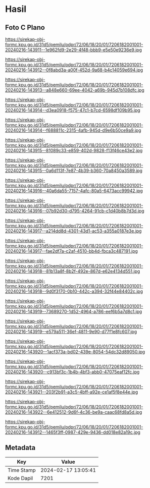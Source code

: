 # Hasil

## Foto C Plano

https://sirekap-obj-formc.kpu.go.id/31d5/pemilu/pdpr/72/06/18/20/01/7206182001001-20240216-143911--1e962fd9-2e29-4f48-bbb9-e5e50e9236e9.jpg

https://sirekap-obj-formc.kpu.go.id/31d5/pemilu/pdpr/72/06/18/20/01/7206182001001-20240216-143912--0f8abd3a-a00f-452d-9a68-b4c14059e694.jpg

https://sirekap-obj-formc.kpu.go.id/31d5/pemilu/pdpr/72/06/18/20/01/7206182001001-20240216-143913--a848e660-69ee-4042-a69b-945d7b108dfc.jpg

https://sirekap-obj-formc.kpu.go.id/31d5/pemilu/pdpr/72/06/18/20/01/7206182001001-20240216-143914--d3ea0918-f575-47c1-b7cd-6598df109b95.jpg

https://sirekap-obj-formc.kpu.go.id/31d5/pemilu/pdpr/72/06/18/20/01/7206182001001-20240216-143914--f688811c-2315-4afb-945d-d9e6b50ce9a9.jpg

https://sirekap-obj-formc.kpu.go.id/31d5/pemilu/pdpr/72/06/18/20/01/7206182001001-20240216-143915--81089c33-e859-402d-9828-f13f46ce43e2.jpg

https://sirekap-obj-formc.kpu.go.id/31d5/pemilu/pdpr/72/06/18/20/01/7206182001001-20240216-143915--0a6d113f-7e87-4b39-b360-70a8450a3589.jpg

https://sirekap-obj-formc.kpu.go.id/31d5/pemilu/pdpr/72/06/18/20/01/7206182001001-20240216-143916--40a6da55-7157-4afc-80a5-6473acc99942.jpg

https://sirekap-obj-formc.kpu.go.id/31d5/pemilu/pdpr/72/06/18/20/01/7206182001001-20240216-143916--07b92d30-d795-4264-91cb-c1d40b8b7d3d.jpg

https://sirekap-obj-formc.kpu.go.id/31d5/pemilu/pdpr/72/06/18/20/01/7206182001001-20240216-143917--a214dd8d-4301-43d1-ac53-a355a0187e3e.jpg

https://sirekap-obj-formc.kpu.go.id/31d5/pemilu/pdpr/72/06/18/20/01/7206182001001-20240216-143917--fae2df7a-c2af-4510-bb4d-fbca3c487191.jpg

https://sirekap-obj-formc.kpu.go.id/31d5/pemilu/pdpr/72/06/18/20/01/7206182001001-20240216-143918--81b13a8f-8b2f-492e-867d-e62e4134d551.jpg

https://sirekap-obj-formc.kpu.go.id/31d5/pemilu/pdpr/72/06/18/20/01/7206182001001-20240216-143918--9d0f3170-0b10-442c-a394-32f44e84402c.jpg

https://sirekap-obj-formc.kpu.go.id/31d5/pemilu/pdpr/72/06/18/20/01/7206182001001-20240216-143919--73689270-1d52-4964-a786-eef6b5a7d8c1.jpg

https://sirekap-obj-formc.kpu.go.id/31d5/pemilu/pdpr/72/06/18/20/01/7206182001001-20240216-143919--e579a511-36ef-4811-9e90-d77f1e8fc607.jpg

https://sirekap-obj-formc.kpu.go.id/31d5/pemilu/pdpr/72/06/18/20/01/7206182001001-20240216-143920--1acf373a-bd02-439e-8054-54dc32d89050.jpg

https://sirekap-obj-formc.kpu.go.id/31d5/pemilu/pdpr/72/06/18/20/01/7206182001001-20240216-143920--c913bf3c-1b4b-4bf3-abb0-47075eaf12fc.jpg

https://sirekap-obj-formc.kpu.go.id/31d5/pemilu/pdpr/72/06/18/20/01/7206182001001-20240216-143921--203f2b91-a3c5-4bff-a92e-ce1af5f8e44e.jpg

https://sirekap-obj-formc.kpu.go.id/31d5/pemilu/pdpr/72/06/18/20/01/7206182001001-20240216-143922--6e412512-9d6f-4c36-be9a-caac68fd8a5d.jpg

https://sirekap-obj-formc.kpu.go.id/31d5/pemilu/pdpr/72/06/18/20/01/7206182001001-20240216-143912--1465f3ff-0987-429e-9436-dd018e82a19c.jpg


## Metadata

| Key        | Value               |
| ---------- | ------------------- |
| Time Stamp | 2024-02-17 13:05:41 |
| Kode Dapil | 7201                |



